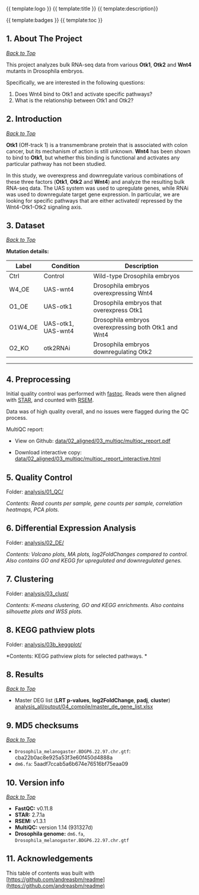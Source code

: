 {{ template:logo }}
{{ template:title }}
{{ template:description}}


{{ template:badges }}
{{ template:toc }}


## 1. About The Project
[*Back to Top*](#-table-of-contents)

This project analyzes bulk RNA-seq data from various **Otk1**, **Otk2** and **Wnt4** mutants in Drosophila embryos.  

Specifically, we are interested in the following questions: 

1. Does Wnt4 bind to Otk1 and activate specific pathways? 
2. What is the relationship between Otk1 and Otk2? 

## 2. Introduction
[*Back to Top*](#-table-of-contents)

**Otk1** (Off-track 1) is a transmembrane protein that is associated with colon cancer, but its mechanism of action is still unknown. **Wnt4** has been shown to bind to **Otk1**, but whether this binding is functional and activates any particular pathway has not been studied. 

In this study, we overexpress and downregulate various combinations of these three factors (**Otk1**, **Otk2** and **Wnt4**) and analyze the resulting bulk RNA-seq data. The UAS system was used to upregulate genes, while RNAi was used to downregulate target gene expression. In particular, we are looking for specific pathways that are either activated/ repressed by the Wnt4-Otk1-Otk2 signaling axis. 

## 3. Dataset
[*Back to Top*](#-table-of-contents)

**Mutation details:**

Label   | Condition |  Description 
---     | -------   | -------------------------------------
Ctrl    | Control              | Wild-type Drosophila embryos
W4_OE   | UAS-wnt4             | Drosophila embryos overexpressing Wnt4
O1_OE   |  UAS-otk1             | Drosophila embryos that overexpress Otk1
O1W4_OE | UAS-otk1, UAS-wnt4 | Drosophila embryos overexpressing both Otk1 and Wnt4
O2_KO   | otk2RNAi             | Drosophila embryos downregulating Otk2

________________________________________________________________________________________________

## 4. Preprocessing

Initial quality control was performed with [fastqc](scripts/fastqc_star_rsem/00_fastqc.sh). Reads were then aligned with [STAR](scripts/fastqc_star_rsem/01_STAR.sh), and counted with [RSEM](scripts/fastqc_star_rsem/02_RSEM.sh). 

Data was of high quality overall, and no issues were flagged during the QC process. 

MultiQC report: 
- View on Github:  [data/02_aligned/03_multiqc/multiqc_report.pdf](data/02_aligned/03_multiqc/multiqc_report.pdf)

- Download interactive copy: [data/02_aligned/03_multiqc/multiqc_report_interactive.html](data/02_aligned/03_multiqc/multiqc_report_interactive.html)

## 5. Quality Control
Folder: [analysis/01_QC/](analysis/01_QC/)

*Contents: Read counts per sample, gene counts per sample, correlation heatmaps, PCA plots.* 

## 6. Differential Expression Analysis
Folder: [analysis/02_DE/](analysis/02_DE/)

*Contents: Volcano plots, MA plots, log2FoldChanges compared to control. Also contains GO and KEGG for upregulated and downregulated genes.* 

## 7. Clustering
Folder: [analysis/03_clust/](analysis/03_clust/)

*Contents: K-means clustering, GO and KEGG enrichments. Also contains silhouette plots and WSS plots.* 

## 8. KEGG pathview plots
Folder: [analysis/03b_keggplot/](analysis/03b_keggplot/)

*Contents: KEGG pathview plots for selected pathways. * 

## 8. Results
[*Back to Top*](#-table-of-contents)

- Master DEG list (**LRT p-values**, **log2FoldChange**, **padj**, **cluster**) [analysis_all/output/04_compile/master_de_gene_list.xlsx](analysis_all/output/04_compile/master_de_gene_list.xlsx)


## 9. MD5 checksums
[*Back to Top*](#-table-of-contents)

- `Drosophila_melanogaster.BDGP6.22.97.chr.gtf`: cba22b0ac8e925a53f3e60f450d4888a
- `dm6.fa`: 5aadf7ccab5a6b674e76516bf75eaa09


## 10. Version info 
[*Back to Top*](#-table-of-contents)

- **FastQC:** v0.11.8
- **STAR:** 2.7.1a
- **RSEM:** v1.3.1
- **MultiQC:** version 1.14 (931327d)
- **Drosophila genome:** `dm6.fa`, `Drosophila_melanogaster.BDGP6.22.97.chr.gtf`

## 11. Acknowledgements
This table of contents was built with [https://github.com/andreasbm/readme](https://github.com/andreasbm/readme)




